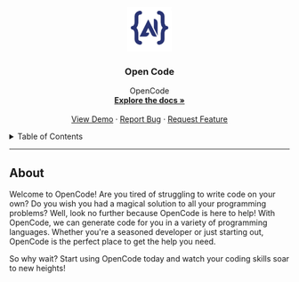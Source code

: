 
<br />
<div align="center">
  <a href="https://github.com/Hrishikesh332/OpenCode">
    <img src="src/ai.jpeg" alt="Logo" width="80" height="80">
  </a>

  <h3 align="center">Open Code</h3>

  <p align="center">
    OpenCode
    <br />
    <a href="https://github.com/Hrishikesh332/OpenCode"><strong>Explore the docs »</strong></a>
    <br />
    <br />
    <a href="https://github.com/Hrishikesh332/OpenCode">View Demo</a>
    ·
    <a href="https://github.com/Hrishikesh332/OpenCode/issues">Report Bug</a>
    ·
    <a href="https://github.com/Hrishikesh332/OpenCode/issues">Request Feature</a>
  </p>
</div>



<details>
  <summary>Table of Contents</summary>
  <ol>
    <li><a href="#About">About</a></li>
    <li><a href="#Features">Features</a></li>
    <li><a href="#Languages-and-Tools">Languages and Tools</a></li>
    <li><a href="#Instructions-on-running-project-locally">Instructions on running project locally</a></li>
  </ol>
</details>

------

## About

Welcome to OpenCode! Are you tired of struggling to write code on your own? Do you wish you had a magical solution to all your programming problems? Well, look no further because OpenCode is here to help! With OpenCode, we can generate code for you in a variety of programming languages. Whether you're a seasoned developer or just starting out, OpenCode is the perfect place to get the help you need. 

So why wait? Start using OpenCode today and watch your coding skills soar to new heights!


